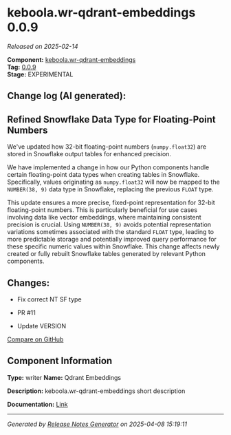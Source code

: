 #  keboola.wr-qdrant-embeddings 0.0.9

_Released on 2025-02-14_

**Component:** [keboola.wr-qdrant-embeddings](https://github.com/keboola/component-embeddings-v2)  
**Tag:** [0.0.9](https://github.com/keboola/component-embeddings-v2/releases/tag/0.0.9)  
**Stage:** EXPERIMENTAL


## Change log (AI generated):
## Refined Snowflake Data Type for Floating-Point Numbers
We've updated how 32-bit floating-point numbers (`numpy.float32`) are stored in Snowflake output tables for enhanced precision.

We have implemented a change in how our Python components handle certain floating-point data types when creating tables in Snowflake. Specifically, values originating as `numpy.float32` will now be mapped to the `NUMBER(38, 9)` data type in Snowflake, replacing the previous `FLOAT` type.

This update ensures a more precise, fixed-point representation for 32-bit floating-point numbers. This is particularly beneficial for use cases involving data like vector embeddings, where maintaining consistent precision is crucial. Using `NUMBER(38, 9)` avoids potential representation variations sometimes associated with the standard `FLOAT` type, leading to more predictable storage and potentially improved query performance for these specific numeric values within Snowflake. This change affects newly created or fully rebuilt Snowflake tables generated by relevant Python components.



## Changes:



- Fix correct NT SF type 




- PR #11 




- Update VERSION 





[Compare on GitHub](https://github.com/keboola/component-embeddings-v2/compare/0.0.8...0.0.9)



## Component Information
**Type:** writer
**Name:** Qdrant Embeddings

**Description:** keboola.wr-qdrant-embeddings short description


**Documentation:** [Link](https://github.com/keboola/component-embeddings-v2/blob/master/README.md)



---
_Generated by [Release Notes Generator](https://github.com/keboola/release-notes-generator)
on 2025-04-08 15:19:11_